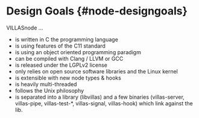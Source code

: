 # Design Goals {#node-designgoals}

VILLASnode ...

- is written in C the programming language
- is using features of the C11 standard
- is using an object oriented programming paradigm
- can be compiled with Clang / LLVM or GCC
- is released under the LGPLv2 license
- only relies on open source software libraries and the Linux kernel
- is extensible with new node types & hooks
- is heavily multi-threaded
- follows the Unix philosophy
- is separated into a library (libvillas) and a few binaries (villas-server, villas-pipe, villas-test-*, villas-signal, villas-hook) which link against the lib.